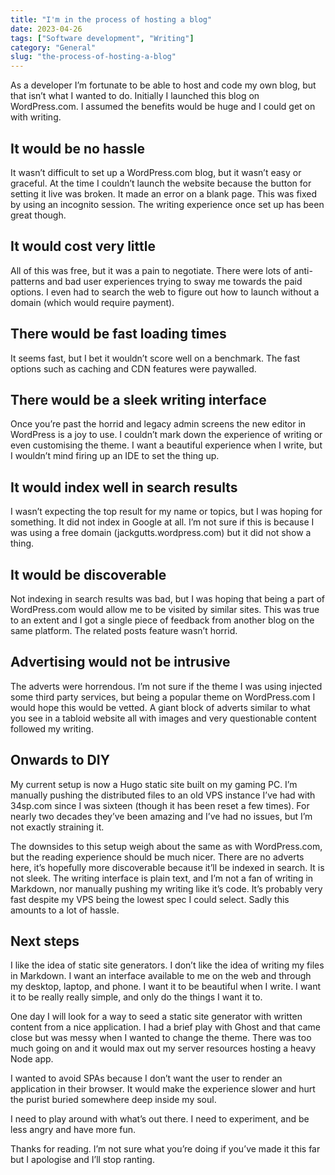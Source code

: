 ```yaml
---
title: "I'm in the process of hosting a blog"
date: 2023-04-26
tags: ["Software development", "Writing"]
category: "General"
slug: "the-process-of-hosting-a-blog"
---
```

As a developer I’m fortunate to be able to host and code my own blog, but that isn’t what I wanted to do. Initially I launched this blog on WordPress.com. I assumed the benefits would be huge and I could get on with writing.

## It would be no hassle

It wasn’t difficult to set up a WordPress.com blog, but it wasn’t easy or graceful. At the time I couldn’t launch the website because the button for setting it live was broken. It made an error on a blank page. This was fixed by using an incognito session. The writing experience once set up has been great though.

## It would cost very little

All of this was free, but it was a pain to negotiate. There were lots of anti-patterns and bad user experiences trying to sway me towards the paid options. I even had to search the web to figure out how to launch without a domain (which would require payment).

## There would be fast loading times

It seems fast, but I bet it wouldn’t score well on a benchmark. The fast options such as caching and CDN features were paywalled.

## There would be a sleek writing interface

Once you’re past the horrid and legacy admin screens the new editor in WordPress is a joy to use. I couldn’t mark down the experience of writing or even customising the theme. I want a beautiful experience when I write, but I wouldn’t mind firing up an IDE to set the thing up.

## It would index well in search results

I wasn’t expecting the top result for my name or topics, but I was hoping for something. It did not index in Google at all. I’m not sure if this is because I was using a free domain (jackgutts.wordpress.com) but it did not show a thing.

## It would be discoverable

Not indexing in search results was bad, but I was hoping that being a part of WordPress.com would allow me to be visited by similar sites. This was true to an extent and I got a single piece of feedback from another blog on the same platform. The related posts feature wasn’t horrid.

## Advertising would not be intrusive

The adverts were horrendous. I’m not sure if the theme I was using injected some third party services, but being a popular theme on WordPress.com I would hope this would be vetted. A giant block of adverts similar to what you see in a tabloid website all with images and very questionable content followed my writing.

## Onwards to DIY

My current setup is now a Hugo static site built on my gaming PC. I’m manually pushing the distributed files to an old VPS instance I’ve had with 34sp.com since I was sixteen (though it has been reset a few times). For nearly two decades they’ve been amazing and I’ve had no issues, but I’m not exactly straining it.

The downsides to this setup weigh about the same as with WordPress.com, but the reading experience should be much nicer. There are no adverts here, it’s hopefully more discoverable because it’ll be indexed in search. It is not sleek. The writing interface is plain text, and I’m not a fan of writing in Markdown, nor manually pushing my writing like it’s code. It’s probably very fast despite my VPS being the lowest spec I could select. Sadly this amounts to a lot of hassle.

## Next steps

I like the idea of static site generators. I don’t like the idea of writing my files in Markdown. I want an interface available to me on the web and through my desktop, laptop, and phone. I want it to be beautiful when I write. I want it to be really really simple, and only do the things I want it to.

One day I will look for a way to seed a static site generator with written content from a nice application. I had a brief play with Ghost and that came close but was messy when I wanted to change the theme. There was too much going on and it would max out my server resources hosting a heavy Node app.

I wanted to avoid SPAs because I don’t want the user to render an application in their browser. It would make the experience slower and hurt the purist buried somewhere deep inside my soul.

I need to play around with what’s out there. I need to experiment, and be less angry and have more fun.

Thanks for reading. I’m not sure what you’re doing if you’ve made it this far but I apologise and I’ll stop ranting.

